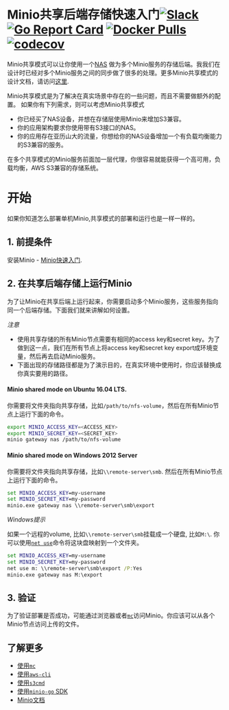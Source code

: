 # Minio共享后端存储快速入门[![Slack](https://slack.minio.io/slack?type=svg)](https://slack.minio.io) [![Go Report Card](https://goreportcard.com/badge/minio/minio)](https://goreportcard.com/report/minio/minio) [![Docker Pulls](https://img.shields.io/docker/pulls/minio/minio.svg?maxAge=604800)](https://hub.docker.com/r/minio/minio/) [![codecov](https://codecov.io/gh/minio/minio/branch/master/graph/badge.svg)](https://codecov.io/gh/minio/minio)

Minio共享模式可以让你使用一个[NAS](https://en.wikipedia.org/wiki/Network-attached_storage) 做为多个Minio服务的存储后端。我我们在设计时已经对多个Minio服务之间的同步做了很多的处理。更多Minio共享模式的设计文档，请访问[这里](https://github.com/scriptburn/minio/blob/master/docs/shared-backend/DESIGN.md).

Minio共享模式是为了解决在真实场景中存在的一些问题，而且不需要做额外的配置。
如果你有下列需求，则可以考虑Minio共享模式

- 你已经买了NAS设备，并想在存储层使用Minio来增加S3兼容。
- 你的应用架构要求你使用带有S3接口的NAS。
- 你的应用存在亚历山大的流量，你想给你的NAS设备增加一个有负载均衡能力的S3兼容的服务。 

在多个共享模式的Minio服务前面加一层代理，你很容易就能获得一个高可用，负载均衡，AWS S3兼容的存储系统。

# 开始

如果你知道怎么部署单机Minio,共享模式的部署和运行也是一样一样的。

## 1. 前提条件

安装Minio - [Minio快速入门](https://docs.minio.io/cn/).

## 2. 在共享后端存储上运行Minio

为了让Minio在共享后端上运行起来，你需要启动多个Minio服务，这些服务指向同一个后端存储。下面我们就来讲解如何设置。

*注意*

- 使用共享存储的所有Minio节点需要有相同的access key和secret key。为了做到这一点，我们在所有节点上将access key和secret key export成环境变量，然后再去启动Minio服务。
- 下面出现的存储路径都是为了演示目的，在真实环境中使用时，你应该替换成你真实要用的路径。

#### Minio shared mode on Ubuntu 16.04 LTS. 

你需要将文件夹指向共享存储，比如`/path/to/nfs-volume`，然后在所有Minio节点上运行下面的命令。

```sh
export MINIO_ACCESS_KEY=<ACCESS_KEY>
export MINIO_SECRET_KEY=<SECRET_KEY>
minio gateway nas /path/to/nfs-volume
```

#### Minio shared mode on Windows 2012 Server

你需要将文件夹指向共享存储，比如`\\remote-server\smb`. 然后在所有Minio节点上运行下面的命令。

```cmd
set MINIO_ACCESS_KEY=my-username
set MINIO_SECRET_KEY=my-password
minio.exe gateway nas \\remote-server\smb\export
```

*Windows提示*

如果一个远程的volume, 比如`\\remote-server\smb`挂载成一个硬盘, 比如`M:\`. 你可以使用[`net use`](https://technet.microsoft.com/en-us/library/bb490717.aspx)命令将这块盘映射到一个文件夹。

```cmd
set MINIO_ACCESS_KEY=my-username
set MINIO_SECRET_KEY=my-password
net use m: \\remote-server\smb\export /P:Yes
minio.exe gateway nas M:\export
```

## 3. 验证

为了验证部署是否成功，可能通过浏览器或者[`mc`](https://docs.minio.io/cn/minio-client-quickstart-guide)访问Minio。你应该可以从各个Minio节点访问上传的文件。

## 了解更多
- [使用`mc`](https://docs.minio.io/cn/minio-client-quickstart-guide)
- [使用`aws-cli`](https://docs.minio.io/cn/aws-cli-with-minio)
- [使用`s3cmd`](https://docs.minio.io/cn/s3cmd-with-minio)
- [使用`minio-go` SDK](https://docs.minio.io/cn/golang-client-quickstart-guide)
- [Minio文档](https://docs.minio.io)
